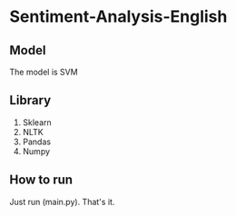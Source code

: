 # Sentiment-Analysis-English
## Model
The model is SVM
## Library
1. Sklearn
2. NLTK
3. Pandas
4. Numpy
## How to run
Just run (main.py). That's it.
